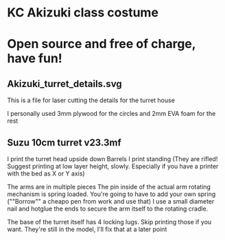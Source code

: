 # KC Akizuki class costume
# Open source and free of charge, have fun!

## Akizuki_turret_details.svg
This is a file for laser cutting the details for the turret house

I personally used 3mm plywood for the circles and 2mm EVA foam for the rest


## Suzu 10cm turret v23.3mf
I print the turret head upside down
Barrels I print standing (They are rifled! Suggest printing at low layer height, slowly. Especially if you have a printer with the bed as X or Y axis)

The arms are in multiple pieces
The pin inside of the actual arm rotating mechanism is spring loaded. You're going to have to add your own spring (""Borrow"" a cheapo pen from work and use that)
I use a small diameter nail and hotglue the ends to secure the arm itself to the rotating cradle.

The base of the turret itself has 4 locking lugs. Skip printing those if you want. They're still in the model, I'll fix that at a later point

